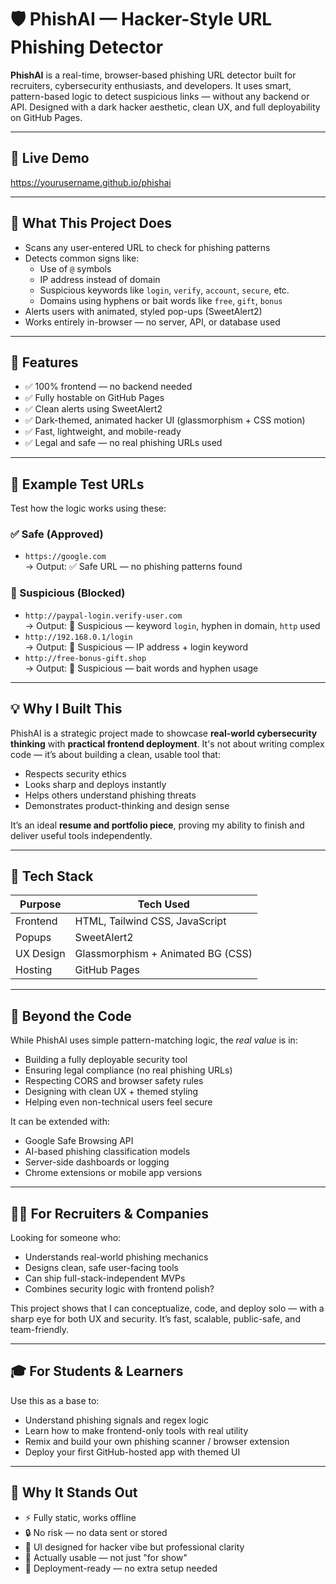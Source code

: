 # 🛡️ PhishAI — Hacker-Style URL Phishing Detector

**PhishAI** is a real-time, browser-based phishing URL detector built for recruiters, cybersecurity enthusiasts, and developers. It uses smart, pattern-based logic to detect suspicious links — without any backend or API. Designed with a dark hacker aesthetic, clean UX, and full deployability on GitHub Pages.

---

## 🔗 Live Demo

https://yourusername.github.io/phishai

---

## 📌 What This Project Does

- Scans any user-entered URL to check for phishing patterns
- Detects common signs like:
  - Use of `@` symbols
  - IP address instead of domain
  - Suspicious keywords like `login`, `verify`, `account`, `secure`, etc.
  - Domains using hyphens or bait words like `free`, `gift`, `bonus`
- Alerts users with animated, styled pop-ups (SweetAlert2)
- Works entirely in-browser — no server, API, or database used

---

## 🚀 Features

- ✅ 100% frontend — no backend needed  
- ✅ Fully hostable on GitHub Pages  
- ✅ Clean alerts using SweetAlert2  
- ✅ Dark-themed, animated hacker UI (glassmorphism + CSS motion)  
- ✅ Fast, lightweight, and mobile-ready  
- ✅ Legal and safe — no real phishing URLs used

---

## 🧪 Example Test URLs

Test how the logic works using these:

### ✅ Safe (Approved)
- `https://google.com`  
  → Output: ✅ Safe URL — no phishing patterns found

### 🚨 Suspicious (Blocked)
- `http://paypal-login.verify-user.com`  
  → Output: 🚨 Suspicious — keyword `login`, hyphen in domain, `http` used  
- `http://192.168.0.1/login`  
  → Output: 🚨 Suspicious — IP address + login keyword  
- `http://free-bonus-gift.shop`  
  → Output: 🚨 Suspicious — bait words and hyphen usage

---

## 💡 Why I Built This

PhishAI is a strategic project made to showcase **real-world cybersecurity thinking** with **practical frontend deployment**. It's not about writing complex code — it’s about building a clean, usable tool that:

- Respects security ethics  
- Looks sharp and deploys instantly  
- Helps others understand phishing threats  
- Demonstrates product-thinking and design sense

It’s an ideal **resume and portfolio piece**, proving my ability to finish and deliver useful tools independently.

---

## 🧰 Tech Stack

| Purpose       | Tech Used                        |
|---------------|----------------------------------|
| Frontend      | HTML, Tailwind CSS, JavaScript   |
| Popups        | SweetAlert2                      |
| UX Design     | Glassmorphism + Animated BG (CSS)|
| Hosting       | GitHub Pages                     |

---

## 🧠 Beyond the Code

While PhishAI uses simple pattern-matching logic, the *real value* is in:

- Building a fully deployable security tool  
- Ensuring legal compliance (no real phishing URLs)  
- Respecting CORS and browser safety rules  
- Designing with clean UX + themed styling  
- Helping even non-technical users feel secure  

It can be extended with:
- Google Safe Browsing API  
- AI-based phishing classification models  
- Server-side dashboards or logging  
- Chrome extensions or mobile app versions

---

## 🧑‍💻 For Recruiters & Companies

Looking for someone who:
- Understands real-world phishing mechanics  
- Designs clean, safe user-facing tools  
- Can ship full-stack-independent MVPs  
- Combines security logic with frontend polish?

This project shows that I can conceptualize, code, and deploy solo — with a sharp eye for both UX and security. It’s fast, scalable, public-safe, and team-friendly.

---

## 🎓 For Students & Learners

Use this as a base to:
- Understand phishing signals and regex logic  
- Learn how to make frontend-only tools with real utility  
- Remix and build your own phishing scanner / browser extension  
- Deploy your first GitHub-hosted app with themed UI

---

## 🌟 Why It Stands Out

- ⚡ Fully static, works offline  
- 🔒 No risk — no data sent or stored  
- 🎨 UI designed for hacker vibe but professional clarity  
- 🧠 Actually usable — not just "for show"  
- 🚀 Deployment-ready — no extra setup needed


